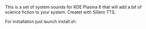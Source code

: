 This is a set of system sounds for KDE Plasma 6 that will add a bit of science fiction to your system. Createt with Sillero TTS.

For installation just launch install.sh
